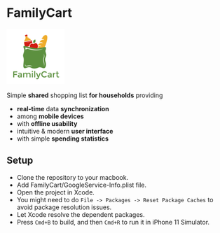 # FamilyCart

![FamilyCart Icon](./FamilyCart/FamilyCart%20Icon.png)

Simple **shared** shopping list **for households** providing

- **real-time** data **synchronization**
- among **mobile devices**
- with **offline usability**
- intuitive & modern **user interface**
- with simple **spending statistics**

## Setup

- Clone the repository to your macbook.
- Add FamilyCart/GoogleService-Info.plist file.
- Open the project in Xcode.
- You might need to do `File -> Packages -> Reset Package Caches` to avoid package resolution issues.
- Let Xcode resolve the dependent packages.
- Press `Cmd+B` to build, and then `Cmd+R` to run it in iPhone 11 Simulator.

